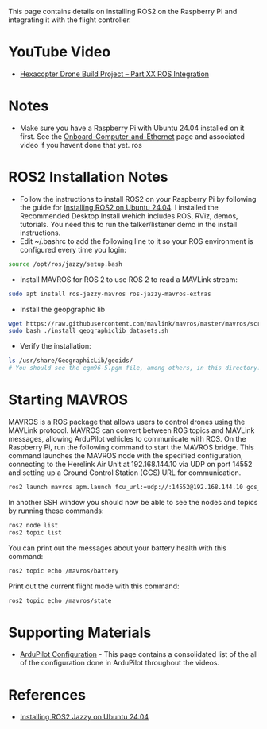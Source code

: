 This page contains details on installing ROS2 on the Raspberry PI and integrating it with the flight controller.

# YouTube Video
- [Hexacopter Drone Build Project – Part XX ROS Integration](https://youtu.be/XXX)

# Notes
- Make sure you have a Raspberry Pi with Ubuntu 24.04 installed on it first. See the [Onboard-Computer-and-Ethernet](../10-Onboard-Computer-and-Ethernet/Onboard-Computer-and-Ethernet.md) page and associated video if you havent done that yet.
ros

# ROS2 Installation Notes
- Follow the instructions to install ROS2 on your Raspberry Pi by following the guide for [Installing ROS2 on Ubuntu 24.04](https://docs.ros.org/en/jazzy/Installation/Ubuntu-Install-Debs.html). I installed the Recommended Desktop Install wehich includes ROS, RViz, demos, tutorials. You need this to run the talker/listener demo in the install instructions.
- Edit ~/.bashrc to add the following line to it so your ROS environment is configured every time you login:
```sh
source /opt/ros/jazzy/setup.bash
```
- Install MAVROS for ROS 2 to use ROS 2 to read a MAVLink stream:
```sh
sudo apt install ros-jazzy-mavros ros-jazzy-mavros-extras
```
- Install the geopgraphic lib
```sh
wget https://raw.githubusercontent.com/mavlink/mavros/master/mavros/scripts/install_geographiclib_datasets.sh
sudo bash ./install_geographiclib_datasets.sh
```
- Verify the installation:
```sh
ls /usr/share/GeographicLib/geoids/
# You should see the egm96-5.pgm file, among others, in this directory.
```

# Starting MAVROS
MAVROS is a ROS package that allows users to control drones using the MAVLink protocol. MAVROS can convert between ROS topics and MAVLink messages, allowing ArduPilot vehicles to communicate with ROS.
On the Raspberry Pi, run the following command to start the MAVROS bridge. This command launches the MAVROS node with the specified configuration, connecting to the Herelink Air Unit at 192.168.144.10 via UDP on port 14552 and setting up a Ground Control Station (GCS) URL for communication.
```sh
ros2 launch mavros apm.launch fcu_url:=udp://:14552@192.168.144.10 gcs_url:=udp://@
```

In another SSH window you should now be able to see the nodes and topics by running these commands:
```sh
ros2 node list
ros2 topic list
```

You can print out the messages about your battery health with this command:
```sh
ros2 topic echo /mavros/battery
```

Print out the current flight mode with this command:
```sh
ros2 topic echo /mavros/state
```


# Supporting Materials
- [ArduPilot Configuration](../ArduPilot-Config/ArduPilot-Config.md) - This page contains a consolidated list of the all of the configuration done in ArduPilot throughout the videos.

# References 
- [Installing ROS2 Jazzy on Ubuntu 24.04](https://docs.ros.org/en/jazzy/Installation/Ubuntu-Install-Debs.html)

